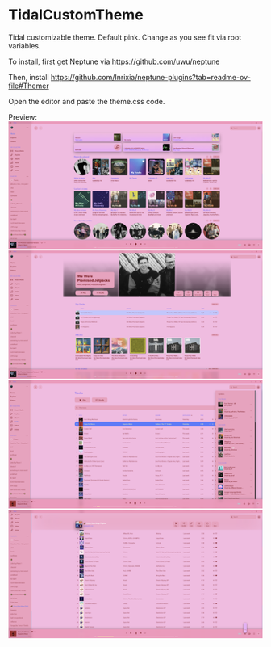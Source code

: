 # TidalCustomTheme

Tidal customizable theme. Default pink. Change as you see fit via root variables.

To install, first get Neptune via https://github.com/uwu/neptune

Then, install https://github.com/Inrixia/neptune-plugins?tab=readme-ov-file#Themer

Open the editor and paste the theme.css code.


Preview:
![home image](images/home.png)
![artist image](images/artist.png)
![tracks image](images/tracks.png)
![playlist image](images/playlist.png)

